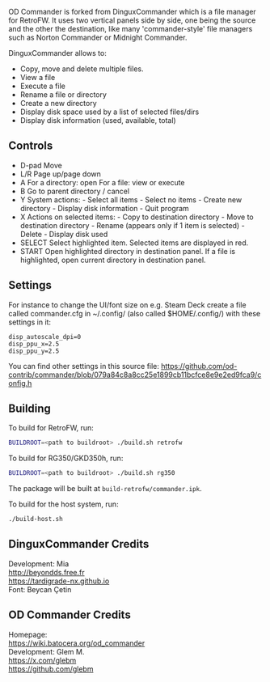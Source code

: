 OD Commander is forked from DinguxCommander which is a file manager for RetroFW.
It uses two vertical panels side by side, one being the source and the other the destination, like many 'commander-style' file managers such as Norton Commander or Midnight Commander.

DinguxCommander allows to:

* Copy, move and delete multiple files.
* View a file
* Execute a file
* Rename a file or directory
* Create a new directory
* Display disk space used by a list of selected files/dirs
* Display disk information (used, available, total)


## Controls

* D-pad         Move
* L/R           Page up/page down
* A             For a directory: open
                For a file: view or execute
* B             Go to parent directory / cancel
* Y             System actions:
                  - Select all items
                  - Select no items
                  - Create new directory
                  - Display disk information
                  - Quit program
* X             Actions on selected items:
                  - Copy to destination directory
                  - Move to destination directory
                  - Rename (appears only if 1 item is selected)
                  - Delete
                  - Display disk used
* SELECT        Select highlighted item.
                Selected items are displayed in red.
* START         Open highlighted directory in destination panel.
                If a file is highlighted, open current directory in destination panel.


## Settings

For instance to change the UI/font size on e.g. Steam Deck create a file called commander.cfg in ~/.config/ (also called $HOME/.config/) with these settings in it:

```
disp_autoscale_dpi=0
disp_ppu_x=2.5
disp_ppu_y=2.5
```

You can find other settings in this source file:
https://github.com/od-contrib/commander/blob/079a84c8a8cc25e1899cb11bcfce8e9e2ed9fca9/config.h



## Building

To build for RetroFW, run:

```bash
BUILDROOT=<path to buildroot> ./build.sh retrofw
```

To build for RG350/GKD350h, run:

```bash
BUILDROOT=<path to buildroot> ./build.sh rg350
```

The package will be built at `build-retrofw/commander.ipk`.

To build for the host system, run:

```bash
./build-host.sh
```


## DinguxCommander Credits

Development: Mia<br />
http://beyondds.free.fr<br />
https://tardigrade-nx.github.io
<br />
Font: Beycan Çetin


## OD Commander Credits

Homepage:<br />
https://wiki.batocera.org/od_commander<br />
Development: Glem M.<br />
https://x.com/glebm<br />
https://github.com/glebm
